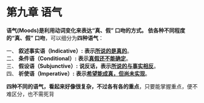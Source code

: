 # 第九章 语气

<b>**语气(Moods)**是**利用动词变化**来**表达“真、假” 口吻**的方式。
依各种不同程度的“真、假” 口吻</b>，可以细分为<b>四种语气</b>：  

一、 **叙述事实语（Indicative）:**  <b>表示<u>所说的是真的</u></b>。  
二、 **条件语（Conditional）:**  <b>表示<u>真假还不能确定</u></b>。  
三、 **假设语（Subjunctive）:**  <b>说反话，表示<u>所说的与事实相反</u></b>。  
四、 **祈使语（Imperative）:**  <b>表示<u>希望能成真，但尚未实现</u></b>。  

<b>四种不同的语气，看起来好像很复杂，不过各有各的重点</b>，只要能掌握重点，便不难区分，也不需死背